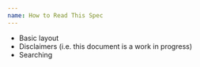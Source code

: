 ```yaml
---
name: How to Read This Spec
---
```


  - Basic layout
  - Disclaimers (i.e. this document is a work in progress)
  - Searching
